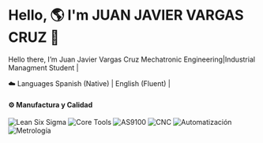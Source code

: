 # Hello, 🌎 I'm JUAN JAVIER VARGAS CRUZ 👋

Hello there, I’m Juan Javier Vargas Cruz
 Mechatronic Engineering|Industrial Managment Student |


☁️ Languages
Spanish (Native) | English (Fluent) |


#### ⚙️ Manufactura y Calidad
![Lean Six Sigma](https://img.shields.io/badge/-Lean%20Six%20Sigma-green?style=for-the-badge)
![Core Tools](https://img.shields.io/badge/-Core%20Tools%20(APQP%2C%20PPAP)-blue?style=for-the-badge)
![AS9100](https://img.shields.io/badge/-AS9100-purple?style=for-the-badge)
![CNC](https://img.shields.io/badge/-Programación%20CNC-lightgrey?style=for-the-badge)
![Automatización](https://img.shields.io/badge/-Automatización-orange?style=for-the-badge)
![Metrología](https://img.shields.io/badge/-Metrología-yellow?style=for-the-badge)
